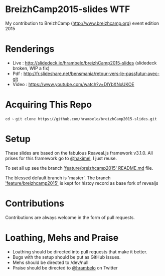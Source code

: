 # BreizhCamp2015-slides WTF

My contribution to BreizhCamp (http://www.breizhcamp.org) event edition 2015


# Renderings

* Live :  http://slidedeck.io/hrambelo/breizhCamp2015-slides (slidedeck broken, WIP a fix)
* Pdf : http://fr.slideshare.net/bensmania/retour-vers-le-passfutur-avec-git
* Video : https://www.youtube.com/watch?v=DlYbXNxUKOE


# Acquiring This Repo

``cd ~``
``git clone https://github.com/hrambelo/breizhCamp2015-slides.git``


# Setup

These slides are based on the fabulous Reaveal.js framework v3.1.0. 
All prises for this framework go to [@hakimel](https://twitter.com/hakimel), I just reuse.

To set all up see the branch ['feature/breizhcamp2015' README.md](https://github.com/hrambelo/breizhCamp2015-slides/tree/feature/breizhcamp2015#installation) file.

The blessed default branch is 'master'.
The branch ['feature/breizhcamp2015'](https://github.com/hrambelo/breizhCamp2015-slides/tree/feature/breizhcamp2015) is kept for histoy record as base fork of revealjs

# Contributions

Contributions are always welcome in the form of pull requests.


# Loathing, Mehs and Praise

* Loathing should be directed into pull requests that make it better.
* Bugs with the setup should be put as GitHub issues.
* Mehs should be directed to /dev/null
* Praise should be directed to [@hrambelo](https://twitter.com/hrambelo) on Twitter


